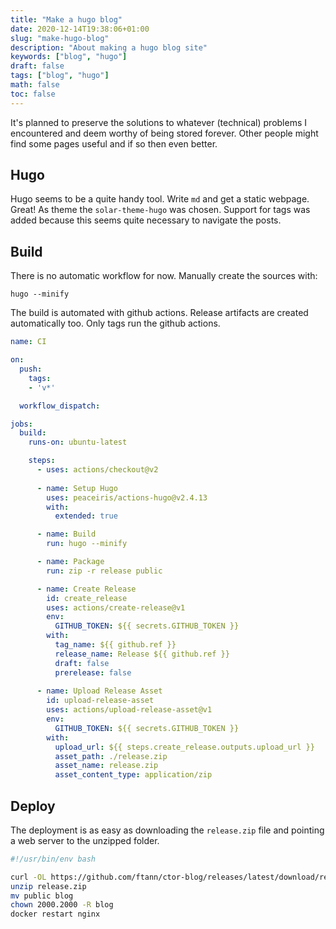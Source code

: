```yaml
---
title: "Make a hugo blog"
date: 2020-12-14T19:38:06+01:00
slug: "make-hugo-blog"
description: "About making a hugo blog site"
keywords: ["blog", "hugo"]
draft: false
tags: ["blog", "hugo"]
math: false
toc: false
---
```


It's planned to preserve the solutions to whatever (technical) problems I encountered and deem
worthy of being stored forever. Other people might find some pages useful and if so then even
better.

## Hugo

Hugo seems to be a quite handy tool. Write `md` and get a static webpage. Great!
As theme the `solar-theme-hugo` was chosen. Support for tags was added because this seems quite
necessary to navigate the posts.

## Build

There is no automatic workflow for now. Manually create the sources with:
```
hugo --minify
```

The build is automated with github actions. Release artifacts are created automatically too. Only
tags run the github actions.
```yaml
name: CI

on:
  push:
    tags:
    - 'v*'

  workflow_dispatch:

jobs:
  build:
    runs-on: ubuntu-latest

    steps:
      - uses: actions/checkout@v2
      
      - name: Setup Hugo
        uses: peaceiris/actions-hugo@v2.4.13
        with:
          extended: true

      - name: Build
        run: hugo --minify

      - name: Package
        run: zip -r release public

      - name: Create Release
        id: create_release
        uses: actions/create-release@v1
        env:
          GITHUB_TOKEN: ${{ secrets.GITHUB_TOKEN }}
        with:
          tag_name: ${{ github.ref }}
          release_name: Release ${{ github.ref }}
          draft: false
          prerelease: false
          
      - name: Upload Release Asset
        id: upload-release-asset 
        uses: actions/upload-release-asset@v1
        env:
          GITHUB_TOKEN: ${{ secrets.GITHUB_TOKEN }}
        with:
          upload_url: ${{ steps.create_release.outputs.upload_url }}
          asset_path: ./release.zip
          asset_name: release.zip
          asset_content_type: application/zip
```

## Deploy

The deployment is as easy as downloading the `release.zip` file and pointing a web server to the 
unzipped folder.
```bash
#!/usr/bin/env bash

curl -OL https://github.com/ftann/ctor-blog/releases/latest/download/release.zip
unzip release.zip
mv public blog
chown 2000.2000 -R blog
docker restart nginx
```
